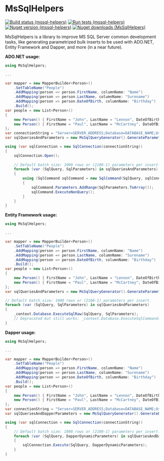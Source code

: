 # MsSqlHelpers
[![Build status (mssql-helpers)](https://github.com/alecgn/mssql-helpers/workflows/build/badge.svg)](#)
[![Run tests (mssql-helpers)](https://github.com/alecgn/mssql-helpers/workflows/run-tests/badge.svg)](#)
[![Nuget version (mssql-helpers)](https://img.shields.io/nuget/v/MsSqlHelpers)](https://nuget.org/packages/MsSqlHelpers) 
[![Nuget downloads (MsSqlHelpers)](https://img.shields.io/nuget/dt/MsSqlHelpers)](https://nuget.org/packages/MsSqlHelpers)

MsSqlHelpers is a library to improve MS SQL Server common development tasks, like generating parametrized bulk inserts to be used with ADO.NET, Entity Framework and Dapper, and more (in a near future).

**ADO.NET usage:**

```csharp
using MsSqlHelpers;

...

var mapper = new MapperBuilder<Person>()
    .SetTableName("People")
    .AddMapping(person => person.FirstName, columnName: "Name")
    .AddMapping(person => person.LastName, columnName: "Surename")
    .AddMapping(person => person.DateOfBirth, columnName: "Birthday")
    .Build();
var people = new List<Person>()
{ 
    new Person() { FirstName = "John", LastName = "Lennon", DateOfBirth = new DateTime(1940, 10, 9) },
    new Person() { FirstName = "Paul", LastName = "McCartney", DateOfBirth = new DateTime(1942, 6, 18) },
};
var connectionString = "Server=SERVER_ADDRESS;Database=DATABASE_NAME;User Id=USERNAME;Password=PASSWORD;";
var sqlQueriesAndParameters = new MsSqlQueryGenerator().GenerateParametrizedBulkInserts(mapper, people);

using (var sqlConnection = new SqlConnection(connectionString))
{
    sqlConnection.Open();
    
    // Default batch size: 1000 rows or (2100-1) parameters per insert.
    foreach (var (SqlQuery, SqlParameters) in sqlQueriesAndParameters)
    {
        using (SqlCommand sqlCommand = new SqlCommand(SqlQuery, sqlConnection))
        {
            sqlCommand.Parameters.AddRange(SqlParameters.ToArray());
            sqlCommand.ExecuteNonQuery();
        }
    }
}
```

**Entity Framework usage:**

```csharp
using MsSqlHelpers;

...

var mapper = new MapperBuilder<Person>()
    .SetTableName("People")
    .AddMapping(person => person.FirstName, columnName: "Name")
    .AddMapping(person => person.LastName, columnName: "Surename")
    .AddMapping(person => person.DateOfBirth, columnName: "Birthday")
    .Build();
var people = new List<Person>()
{ 
    new Person() { FirstName = "John", LastName = "Lennon", DateOfBirth = new DateTime(1940, 10, 9) },
    new Person() { FirstName = "Paul", LastName = "McCartney", DateOfBirth = new DateTime(1942, 6, 18) },
};
var sqlQueriesAndParameters = new MsSqlQueryGenerator().GenerateParametrizedBulkInserts(mapper, people);

// Default batch size: 1000 rows or (2100-1) parameters per insert.
foreach (var (SqlQuery, SqlParameters) in sqlQueriesAndParameters)
{
    _context.Database.ExecuteSqlRaw(SqlQuery, SqlParameters);
    // Depracated but still works: _context.Database.ExecuteSqlCommand(SqlQuery, SqlParameters);
}
```

**Dapper usage:**

```csharp
using MsSqlHelpers;

...

var mapper = new MapperBuilder<Person>()
    .SetTableName("People")
    .AddMapping(person => person.FirstName, columnName: "Name")
    .AddMapping(person => person.LastName, columnName: "Surename")
    .AddMapping(person => person.DateOfBirth, columnName: "Birthday")
    .Build();
var people = new List<Person>()
{ 
    new Person() { FirstName = "John", LastName = "Lennon", DateOfBirth = new DateTime(1940, 10, 9) },
    new Person() { FirstName = "Paul", LastName = "McCartney", DateOfBirth = new DateTime(1942, 6, 18) },
};
var connectionString = "Server=SERVER_ADDRESS;Database=DATABASE_NAME;User Id=USERNAME;Password=PASSWORD;";
var sqlQueriesAndDapperParameters = new MsSqlQueryGenerator().GenerateDapperParametrizedBulkInserts(mapper, people);

using (var sqlConnection = new SqlConnection(connectionString))
{
    // Default batch size: 1000 rows or (2100-1) parameters per insert.
    foreach (var (SqlQuery, DapperDynamicParameters) in sqlQueriesAndDapperParameters)
    {
        sqlConnection.Execute(SqlQuery, DapperDynamicParameters);
    }
}
```
